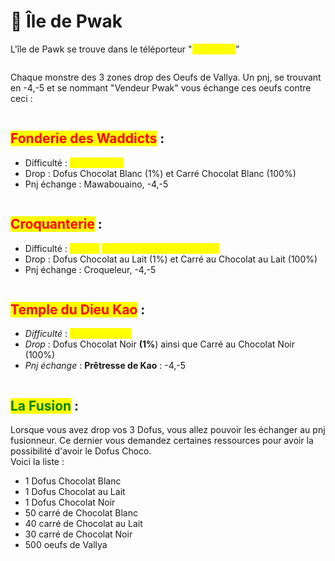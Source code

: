 # 🥚 Île de Pwak

L'île de Pawk se trouve dans le téléporteur "<mark style="color:yellow;">**Les Zaaps**</mark>"

<figure><img src="../.gitbook/assets/image (6).png" alt=""><figcaption></figcaption></figure>

Chaque monstre des 3 zones drop des Oeufs de Vallya. Un pnj, se trouvant en -4,-5 et se nommant "Vendeur Pwak" vous échange ces oeufs contre ceci : &#x20;

<figure><img src="../.gitbook/assets/image (10).png" alt=""><figcaption></figcaption></figure>

## <mark style="color:red;">Fonderie des Waddicts</mark> :&#x20;

* Difficulté : <mark style="color:yellow;">Donjon Sakai</mark>
* Drop : Dofus Chocolat Blanc (1%) et Carré Chocolat Blanc (100%)
* Pnj échange : Mawabouaino, -4,-5

<figure><img src="../.gitbook/assets/image (7).png" alt=""><figcaption></figcaption></figure>

## <mark style="color:red;">Croquanterie</mark> :&#x20;

* Difficulté : <mark style="color:yellow;">Donjon</mark> <mark style="color:yellow;">Cimetières des Mastodontes</mark>
* Drop : Dofus Chocolat au Lait (1%) et Carré au Chocolat au Lait (100%)
* Pnj échange : Croqueleur, -4,-5

<figure><img src="../.gitbook/assets/image (8).png" alt=""><figcaption></figcaption></figure>

## <mark style="color:red;">Temple du Dieu Kao</mark> :&#x20;

* _Difficulté_ : <mark style="color:yellow;">Donjon Rebirth</mark>
* _Drop_ : Dofus Chocolat Noir **(1%**) ainsi que Carré au Chocolat Noir (100%)
* _Pnj échange_ : **Prêtresse de Kao** : -4,-5

<figure><img src="../.gitbook/assets/image (9).png" alt=""><figcaption></figcaption></figure>

## <mark style="color:green;">La Fusion</mark> :&#x20;

Lorsque vous avez drop vos 3 Dofus, vous allez pouvoir les échanger au pnj fusionneur. Ce dernier vous demandez certaines ressources pour avoir la possibilité d'avoir le Dofus Choco. \
Voici la liste :&#x20;

* 1 Dofus Chocolat Blanc
* 1 Dofus Chocolat au Lait
* 1 Dofus Chocolat Noir
* 50 carré de Chocolat Blanc
* 40 carré de Chocolat au Lait
* 30 carré de Chocolat Noir
* 500 oeufs de Vallya

